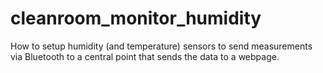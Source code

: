 # cleanroom_monitor_humidity
How to setup humidity (and temperature) sensors to send measurements via Bluetooth to a central point that sends the data to a webpage.
